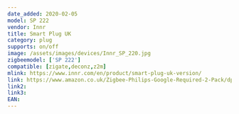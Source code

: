 ```yaml
---
date_added: 2020-02-05
model: SP 222
vendor: Innr
title: Smart Plug UK
category: plug
supports: on/off
image: /assets/images/devices/Innr_SP_220.jpg
zigbeemodel: ['SP 222']
compatible: [zigate,deconz,z2m]
mlink: https://www.innr.com/en/product/smart-plug-uk-version/
link: https://www.amazon.co.uk/Zigbee-Philips-Google-Required-2-Pack/dp/B07SLZVM78
link2: 
link3: 
EAN: 
---
```

